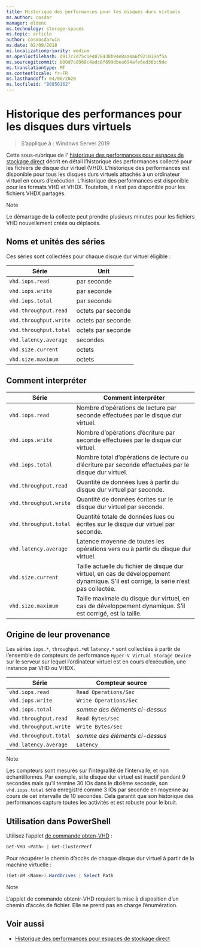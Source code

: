 ```yaml
---
title: Historique des performances pour les disques durs virtuels
ms.author: cosdar
manager: eldenc
ms.technology: storage-spaces
ms.topic: article
author: cosmosdarwin
ms.date: 02/09/2018
ms.localizationpriority: medium
ms.openlocfilehash: d917c2d75c1e4078438b94e8aa4a6f921019af5a
ms.sourcegitcommit: b00d7c8968c4adc8f699dbee694afe6ed36bc9de
ms.translationtype: MT
ms.contentlocale: fr-FR
ms.lasthandoff: 04/08/2020
ms.locfileid: "80856162"
---
```

# <a name="performance-history-for-virtual-hard-disks"></a>Historique des performances pour les disques durs virtuels

> S’applique à : Windows Server 2019

Cette sous-rubrique de l' [historique des performances pour espaces de stockage direct](performance-history.md) décrit en détail l’historique des performances collecté pour les fichiers de disque dur virtuel (VHD). L’historique des performances est disponible pour tous les disques durs virtuels attachés à un ordinateur virtuel en cours d’exécution. L’historique des performances est disponible pour les formats VHD et VHDX. Toutefois, il n’est pas disponible pour les fichiers VHDX partagés.

   > [!NOTE]
   > Le démarrage de la collecte peut prendre plusieurs minutes pour les fichiers VHD nouvellement créés ou déplacés.

## <a name="series-names-and-units"></a>Noms et unités des séries

Ces séries sont collectées pour chaque disque dur virtuel éligible :

| Série                    | Unit             |
|---------------------------|------------------|
| `vhd.iops.read`           | par seconde       |
| `vhd.iops.write`          | par seconde       |
| `vhd.iops.total`          | par seconde       |
| `vhd.throughput.read`     | octets par seconde |
| `vhd.throughput.write`    | octets par seconde |
| `vhd.throughput.total`    | octets par seconde |
| `vhd.latency.average`     | secondes          |
| `vhd.size.current`        | octets            |
| `vhd.size.maximum`        | octets            |

## <a name="how-to-interpret"></a>Comment interpréter

| Série                    | Comment interpréter                                                                                                 |
|---------------------------|------------------------------------------------------------------------------------------------------------------|
| `vhd.iops.read`           | Nombre d’opérations de lecture par seconde effectuées par le disque dur virtuel.                                         |
| `vhd.iops.write`          | Nombre d’opérations d’écriture par seconde effectuées par le disque dur virtuel.                                        |
| `vhd.iops.total`          | Nombre total d’opérations de lecture ou d’écriture par seconde effectuées par le disque dur virtuel.                          |
| `vhd.throughput.read`     | Quantité de données lues à partir du disque dur virtuel par seconde.                                                     |
| `vhd.throughput.write`    | Quantité de données écrites sur le disque dur virtuel par seconde.                                                    |
| `vhd.throughput.total`    | Quantité totale de données lues ou écrites sur le disque dur virtuel par seconde.                                 |
| `vhd.latency.average`     | Latence moyenne de toutes les opérations vers ou à partir du disque dur virtuel.                                              |
| `vhd.size.current`        | Taille actuelle du fichier de disque dur virtuel, en cas de développement dynamique. S’il est corrigé, la série n’est pas collectée. |
| `vhd.size.maximum`        | Taille maximale du disque dur virtuel, en cas de développement dynamique. S’il est corrigé, est la taille.                  |

## <a name="where-they-come-from"></a>Origine de leur provenance

Les séries `iops.*`, `throughput.*`et `latency.*` sont collectées à partir de l’ensemble de compteurs de performance `Hyper-V Virtual Storage Device` sur le serveur sur lequel l’ordinateur virtuel est en cours d’exécution, une instance par VHD ou VHDX.

| Série                    | Compteur source         |
|---------------------------|------------------------|
| `vhd.iops.read`           | `Read Operations/Sec`  |
| `vhd.iops.write`          | `Write Operations/Sec` |
| `vhd.iops.total`          | *somme des éléments ci-dessus*     |
| `vhd.throughput.read`     | `Read Bytes/sec`       |
| `vhd.throughput.write`    | `Write Bytes/sec`      |
| `vhd.throughput.total`    | *somme des éléments ci-dessus*     |
| `vhd.latency.average`     | `Latency`              |

   > [!NOTE]
   > Les compteurs sont mesurés sur l’intégralité de l’intervalle, et non échantillonnés. Par exemple, si le disque dur virtuel est inactif pendant 9 secondes mais qu’il termine 30 IOs dans le dixième seconde, son `vhd.iops.total` sera enregistré comme 3 IOs par seconde en moyenne au cours de cet intervalle de 10 secondes. Cela garantit que son historique des performances capture toutes les activités et est robuste pour le bruit.

## <a name="usage-in-powershell"></a>Utilisation dans PowerShell

Utilisez l’applet [de commande obten-VHD](https://docs.microsoft.com/powershell/module/hyper-v/get-vhd) :

```PowerShell
Get-VHD <Path> | Get-ClusterPerf
```

Pour récupérer le chemin d’accès de chaque disque dur virtuel à partir de la machine virtuelle :

```PowerShell
(Get-VM <Name>).HardDrives | Select Path
```

   > [!NOTE]
   > L’applet de commande obtenir-VHD requiert la mise à disposition d’un chemin d’accès de fichier. Elle ne prend pas en charge l’énumération.

## <a name="see-also"></a>Voir aussi

- [Historique des performances pour espaces de stockage direct](performance-history.md)
